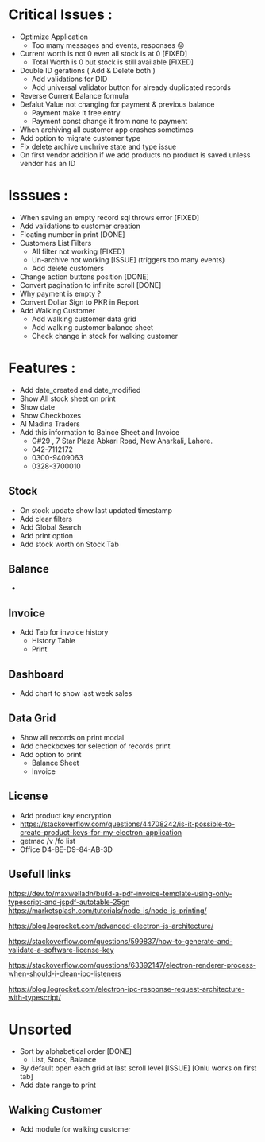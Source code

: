# Critical Issues :

- Optimize Application
  - Too many messages and events, responses 😟
- Current worth is not 0 even all stock is at 0 [FIXED]
  - Total Worth is 0 but stock is still available [FIXED]
- Double ID gerations ( Add & Delete both )
  - Add validations for DID
  - Add universal validator button for already duplicated records
- Reverse Current Balance formula
- Defalut Value not changing for payment & previous balance
  - Payment make it free entry
  - Payment const change it from none to payment
- When archiving all customer app crashes sometimes
- Add option to migrate customer type
- Fix delete archive unchrive state and type issue
- On first vendor addition if we add products no product is saved unless vendor has an ID

# Isssues :

- When saving an empty record sql throws error [FIXED]
- Add validations to customer creation
- Floating number in print [DONE]
- Customers List Filters
  - All filter not working [FIXED]
  - Un-archive not working [ISSUE] (triggers too many events)
  - Add delete customers
- Change action buttons position [DONE]
- Convert pagination to infinite scroll [DONE]
- Why payment is empty ?
- Convert Dollar Sign to PKR in Report
- Add Walking Customer
  - Add walking customer data grid
  - Add walking customer balance sheet
  - Check change in stock for walking customer

# Features :

- Add date_created and date_modified
- Show All stock sheet on print
- Show date
- Show Checkboxes
- Al Madina Traders
- Add this information to Balnce Sheet and Invoice
  - G#29 , 7 Star Plaza Abkari Road, New Anarkali, Lahore.
  - 042-7112172
  - 0300-9409063
  - 0328-3700010

## Stock

- On stock update show last updated timestamp
- Add clear filters
- Add Global Search
- Add print option
- Add stock worth on Stock Tab

## Balance

-

## Invoice

- Add Tab for invoice history
  - History Table
  - Print

## Dashboard

- Add chart to show last week sales

## Data Grid

- Show all records on print modal
- Add checkboxes for selection of records print
- Add option to print
  - Balance Sheet
  - Invoice

## License

- Add product key encryption
- https://stackoverflow.com/questions/44708242/is-it-possible-to-create-product-keys-for-my-electron-application
- getmac /v /fo list
- Office D4-BE-D9-84-AB-3D

## Usefull links

https://dev.to/maxwelladn/build-a-pdf-invoice-template-using-only-typescript-and-jspdf-autotable-25gn
https://marketsplash.com/tutorials/node-js/node-js-printing/

https://blog.logrocket.com/advanced-electron-js-architecture/

https://stackoverflow.com/questions/599837/how-to-generate-and-validate-a-software-license-key

https://stackoverflow.com/questions/63392147/electron-renderer-process-when-should-i-clean-ipc-listeners

https://blog.logrocket.com/electron-ipc-response-request-architecture-with-typescript/

# Unsorted

- Sort by alphabetical order [DONE]
  - List, Stock, Balance
- By default open each grid at last scroll level [ISSUE] [Onlu works on first tab]
- Add date range to print

## Walking Customer

- Add module for walking customer

